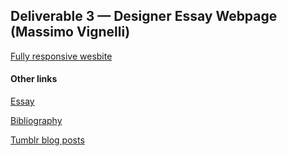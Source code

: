 ## Deliverable 3 — Designer Essay Webpage (Massimo Vignelli)

[Fully responsive wesbite](https://itsdangold.github.io/vignelli)

#### Other links

[Essay](https://github.com/itsdangold/vignelli/blob/master/vignelli.md)

[Bibliography](https://github.com/itsdangold/vignelli/blob/master/bibliography.md)

[Tumblr blog posts](https://itsdangold.tumblr.com)